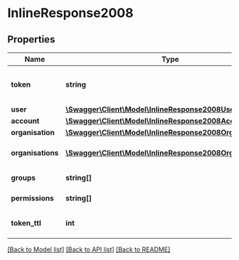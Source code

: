 # InlineResponse2008

## Properties
Name | Type | Description | Notes
------------ | ------------- | ------------- | -------------
**token** | **string** | Authentication token to use in X-Auth-Token | 
**user** | [**\Swagger\Client\Model\InlineResponse2008User**](InlineResponse2008User.md) |  | [optional] 
**account** | [**\Swagger\Client\Model\InlineResponse2008Account**](InlineResponse2008Account.md) |  | [optional] 
**organisation** | [**\Swagger\Client\Model\InlineResponse2008Organisation**](InlineResponse2008Organisation.md) |  | [optional] 
**organisations** | [**\Swagger\Client\Model\InlineResponse2008Organisations[]**](InlineResponse2008Organisations.md) | List of organisations for user | 
**groups** | **string[]** | List user groups | 
**permissions** | **string[]** | List user permissions | 
**token_ttl** | **int** | Token time-to-live in minutes | 

[[Back to Model list]](../README.md#documentation-for-models) [[Back to API list]](../README.md#documentation-for-api-endpoints) [[Back to README]](../README.md)


